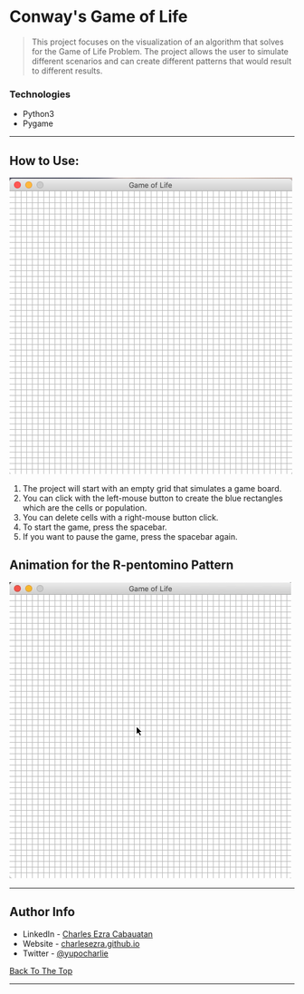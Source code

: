 # Conway's Game of Life
> This project focuses on the visualization of an algorithm that solves for the Game of Life Problem. The project allows the user to simulate different scenarios and can create different patterns that would result to different results.

### Technologies
- Python3
- Pygame

---

## How to Use:
![StartUp](README-images/empty.png)
1. The project will start with an empty grid that simulates a game board.
2. You can click with the left-mouse button to create the blue rectangles which are the cells or population.
3. You can delete cells with a right-mouse button click.
4. To start the game, press the spacebar.
5. If you want to pause the game, press the spacebar again.

## Animation for the R-pentomino Pattern
![Animation](README-images/animation.gif)

---

## Author Info

- LinkedIn - [Charles Ezra Cabauatan](https://www.linkedin.com/in/charles-ezra-cabauatan-77baa6191/)
- Website - [charlesezra.github.io](https://charlesezra.github.io)
- Twitter - [@yupocharlie](https://twitter.com/yupocharlie)

[Back To The Top](#Task-Manager)

---